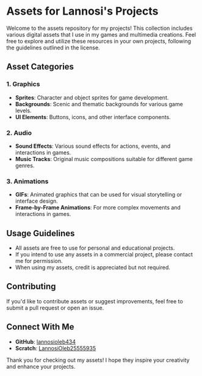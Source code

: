 # Assets for Lannosi's Projects

Welcome to the assets repository for my projects! This collection includes various digital assets that I use in my games and multimedia creations. Feel free to explore and utilize these resources in your own projects, following the guidelines outlined in the license.

## Asset Categories

### 1. Graphics
- **Sprites**: Character and object sprites for game development.
- **Backgrounds**: Scenic and thematic backgrounds for various game levels.
- **UI Elements**: Buttons, icons, and other interface components.

### 2. Audio
- **Sound Effects**: Various sound effects for actions, events, and interactions in games.
- **Music Tracks**: Original music compositions suitable for different game genres.

### 3. Animations
- **GIFs**: Animated graphics that can be used for visual storytelling or interface design.
- **Frame-by-Frame Animations**: For more complex movements and interactions in games.

## Usage Guidelines

- All assets are free to use for personal and educational projects.
- If you intend to use any assets in a commercial project, please contact me for permission.
- When using my assets, credit is appreciated but not required.

## Contributing

If you'd like to contribute assets or suggest improvements, feel free to submit a pull request or open an issue.

## Connect With Me

- **GitHub**: [lannosioleb434](https://github.com/lannosioleb434)
- **Scratch**: [LannosiOleb25555935](https://scratch.mit.edu/users/LannosiOleb25555935)

Thank you for checking out my assets! I hope they inspire your creativity and enhance your projects.
